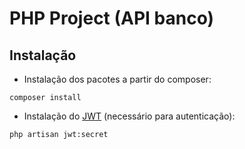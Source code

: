 # PHP Project (API banco)

## Instalação

* Instalação dos pacotes a partir do composer:
```
composer install
```

* Instalação do [JWT](https://github.com/tymondesigns/jwt-auth) (necessário para autenticação):
```
php artisan jwt:secret
```
